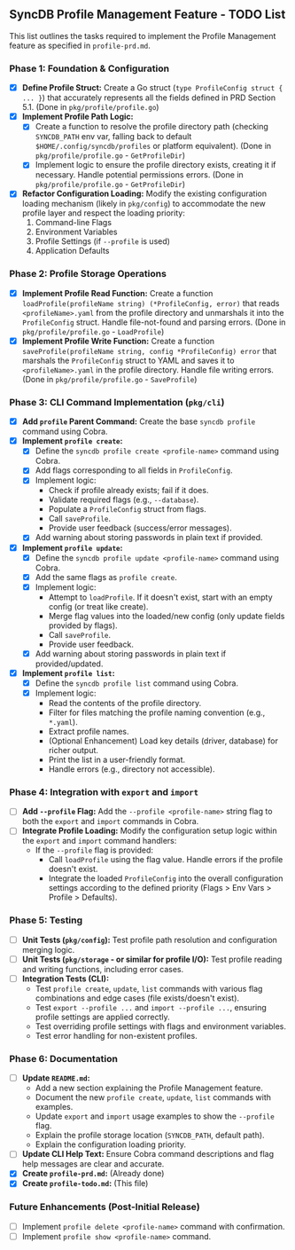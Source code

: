 ## SyncDB Profile Management Feature - TODO List

This list outlines the tasks required to implement the Profile Management feature as specified in `profile-prd.md`.

### Phase 1: Foundation & Configuration

*   [X] **Define Profile Struct:** Create a Go struct (`type ProfileConfig struct { ... }`) that accurately represents all the fields defined in PRD Section 5.1. (Done in `pkg/profile/profile.go`)
*   [X] **Implement Profile Path Logic:**
    *   [X] Create a function to resolve the profile directory path (checking `SYNCDB_PATH` env var, falling back to default `$HOME/.config/syncdb/profiles` or platform equivalent). (Done in `pkg/profile/profile.go` - `GetProfileDir`)
    *   [X] Implement logic to ensure the profile directory exists, creating it if necessary. Handle potential permissions errors. (Done in `pkg/profile/profile.go` - `GetProfileDir`)
*   [X] **Refactor Configuration Loading:** Modify the existing configuration loading mechanism (likely in `pkg/config`) to accommodate the new profile layer and respect the loading priority:
    1.  Command-line Flags
    2.  Environment Variables
    3.  Profile Settings (if `--profile` is used)
    4.  Application Defaults

### Phase 2: Profile Storage Operations

*   [X] **Implement Profile Read Function:** Create a function `loadProfile(profileName string) (*ProfileConfig, error)` that reads `<profileName>.yaml` from the profile directory and unmarshals it into the `ProfileConfig` struct. Handle file-not-found and parsing errors. (Done in `pkg/profile/profile.go` - `LoadProfile`)
*   [X] **Implement Profile Write Function:** Create a function `saveProfile(profileName string, config *ProfileConfig) error` that marshals the `ProfileConfig` struct to YAML and saves it to `<profileName>.yaml` in the profile directory. Handle file writing errors. (Done in `pkg/profile/profile.go` - `SaveProfile`)

### Phase 3: CLI Command Implementation (`pkg/cli`)

*   [X] **Add `profile` Parent Command:** Create the base `syncdb profile` command using Cobra.
*   [X] **Implement `profile create`:**
    *   [X] Define the `syncdb profile create <profile-name>` command using Cobra.
    *   [X] Add flags corresponding to all fields in `ProfileConfig`.
    *   [X] Implement logic:
        *   Check if profile already exists; fail if it does.
        *   Validate required flags (e.g., `--database`).
        *   Populate a `ProfileConfig` struct from flags.
        *   Call `saveProfile`.
        *   Provide user feedback (success/error messages).
    *   [X] Add warning about storing passwords in plain text if provided.
*   [X] **Implement `profile update`:**
    *   [X] Define the `syncdb profile update <profile-name>` command using Cobra.
    *   [X] Add the same flags as `profile create`.
    *   [X] Implement logic:
        *   Attempt to `loadProfile`. If it doesn't exist, start with an empty config (or treat like create).
        *   Merge flag values into the loaded/new config (only update fields provided by flags).
        *   Call `saveProfile`.
        *   Provide user feedback.
    *   [X] Add warning about storing passwords in plain text if provided/updated.
*   [X] **Implement `profile list`:**
    *   [X] Define the `syncdb profile list` command using Cobra.
    *   [X] Implement logic:
        *   Read the contents of the profile directory.
        *   Filter for files matching the profile naming convention (e.g., `*.yaml`).
        *   Extract profile names.
        *   (Optional Enhancement) Load key details (driver, database) for richer output.
        *   Print the list in a user-friendly format.
        *   Handle errors (e.g., directory not accessible).

### Phase 4: Integration with `export` and `import`

*   [ ] **Add `--profile` Flag:** Add the `--profile <profile-name>` string flag to both the `export` and `import` commands in Cobra.
*   [ ] **Integrate Profile Loading:** Modify the configuration setup logic within the `export` and `import` command handlers:
    *   If the `--profile` flag is provided:
        *   Call `loadProfile` using the flag value. Handle errors if the profile doesn't exist.
        *   Integrate the loaded `ProfileConfig` into the overall configuration settings according to the defined priority (Flags > Env Vars > Profile > Defaults).

### Phase 5: Testing

*   [ ] **Unit Tests (`pkg/config`):** Test profile path resolution and configuration merging logic.
*   [ ] **Unit Tests (`pkg/storage` - or similar for profile I/O):** Test profile reading and writing functions, including error cases.
*   [ ] **Integration Tests (CLI):**
    *   Test `profile create`, `update`, `list` commands with various flag combinations and edge cases (file exists/doesn't exist).
    *   Test `export --profile ...` and `import --profile ...`, ensuring profile settings are applied correctly.
    *   Test overriding profile settings with flags and environment variables.
    *   Test error handling for non-existent profiles.

### Phase 6: Documentation

*   [ ] **Update `README.md`:**
    *   Add a new section explaining the Profile Management feature.
    *   Document the new `profile create`, `update`, `list` commands with examples.
    *   Update `export` and `import` usage examples to show the `--profile` flag.
    *   Explain the profile storage location (`SYNCDB_PATH`, default path).
    *   Explain the configuration loading priority.
*   [ ] **Update CLI Help Text:** Ensure Cobra command descriptions and flag help messages are clear and accurate.
*   [x] **Create `profile-prd.md`:** (Already done)
*   [x] **Create `profile-todo.md`:** (This file)

### Future Enhancements (Post-Initial Release)

*   [ ] Implement `profile delete <profile-name>` command with confirmation.
*   [ ] Implement `profile show <profile-name>` command.
